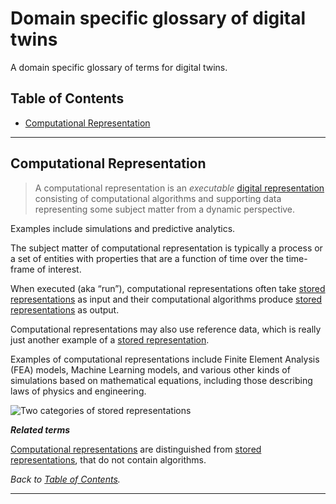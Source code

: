 # Domain specific glossary of digital twins
A domain specific glossary of terms for digital twins.

<!-- omit in TOC -->
## Table of Contents
- [Computational Representation](#computational-representation)
---

## Computational Representation

> A computational representation is an *executable* [digital representation](#digital-representation) consisting of computational algorithms and supporting data representing some subject matter from a dynamic perspective.

Examples include simulations and predictive analytics.

The subject matter of computational representation is typically a process or a set of entities with properties that are a function of time over the time-frame of interest.

When executed (aka “run”), computational representations often take [stored representations](#stored-representation) as input and their computational algorithms produce [stored representations](#stored-representation) as output.

Computational representations may also use reference data, which is really just another example of a [stored representation](#stored-representation).

Examples of computational representations include Finite Element Analysis (FEA) models, Machine Learning models, and various other kinds of simulations based on mathematical equations, including those describing laws of physics and engineering.

![Two categories of stored representations](images/DigitalRepresentations.png)

***Related terms***

[Computational representations](#computational-representation) are distinguished from [stored representations](#stored-representation), that do not contain algorithms.

*Back to [Table of Contents](#table-of-contents).*

---
